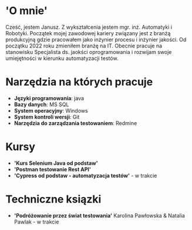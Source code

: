 # 'O mnie'
  Cześć, jestem Janusz.
  Z wykształcenia jestem mgr. inż. Automatyki i Robotyki. Początek mojej zawodowej kariery związany jest z branżą produkcyjną gdzie pracowałem jako inżynier procesu i inżynier jakości.
  Od początku 2022 roku zmieniłem branżę na IT. Obecnie pracuje na stanowisku Specjalista ds. jaokści oprogramowania i rozwijam swoje umiejętności w kierunku automatyzacji testów.
# Narzędzia na których pracuje
* **Języki programowania**: java
* **Bazy danych**: MS SQL
* **System operacyjny**: Windows
* **System kontroli wersji**: Git
* **Narzędzia do zarządzania testowaniem**: Redmine
# Kursy
* **'Kurs Selenium Java od podstaw'**
* **'Postman testowanie Rest API'**
* **'Cypress od podstaw - automatyzacja testów'** - w trakcie
# Techniczne ksiązki
* **'Podróżowanie przez świat testowania'** Karolina Pawłowska & Natalia Pawlak - w trakcie

<!---
JanuszDamian/JanuszDamian is a ✨ special ✨ repository because its `README.md` (this file) appears on your GitHub profile.
You can click the Preview link to take a look at your changes.
--->
